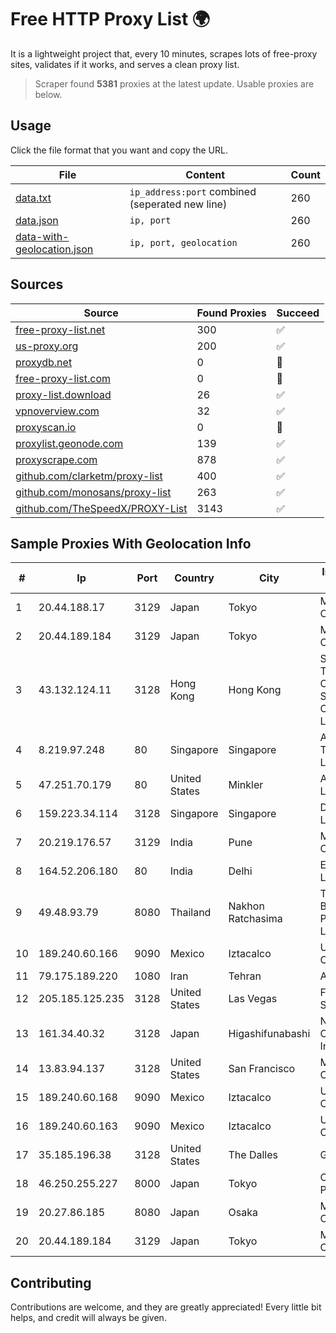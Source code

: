 
# Free HTTP Proxy List 🌍

It is a lightweight project that, every 10 minutes, scrapes lots of free-proxy sites, validates if it works, and serves a clean proxy list.


> Scraper found **5381** proxies at the latest update. Usable proxies are below.

## Usage

Click the file format that you want and copy the URL.


|File|Content|Count|
|----|-------|-----|
|[data.txt](https://raw.githubusercontent.com/themiralay/Proxy-List-World/master/data.txt)|`ip_address:port` combined (seperated new line)|260|
|[data.json](https://raw.githubusercontent.com/themiralay/Proxy-List-World/master/data.json)|`ip, port`|260|
|[data-with-geolocation.json](https://raw.githubusercontent.com/themiralay/Proxy-List-World/master/data-with-geolocation.json)|`ip, port, geolocation`|260|

## Sources

|Source|Found Proxies|Succeed|
|------|-------------|-------|
|[free-proxy-list.net](https://free-proxy-list.net)|300|✅|
|[us-proxy.org](https://www.us-proxy.org)|200|✅|
|[proxydb.net](http://proxydb.net)|0|🚫|
|[free-proxy-list.com](https://free-proxy-list.com/?page=&port=&type%5B%5D=http&type%5B%5D=https&up_time=0&search=Search)|0|🚫|
|[proxy-list.download](https://www.proxy-list.download/HTTP)|26|✅|
|[vpnoverview.com](https://vpnoverview.com/privacy/anonymous-browsing/free-proxy-servers)|32|✅|
|[proxyscan.io](https://www.proxyscan.io)|0|🚫|
|[proxylist.geonode.com](https://proxylist.geonode.com/api/proxy-list?limit=300&page=1&sort_by=lastChecked&sort_type=desc&protocols=http,https)|139|✅|
|[proxyscrape.com](https://api.proxyscrape.com/v2/?request=displayproxies&protocol=http&timeout=10000&country=all&ssl=all&anonymity=all)|878|✅|
|[github.com/clarketm/proxy-list](https://raw.githubusercontent.com/clarketm/proxy-list/master/proxy-list-raw.txt)|400|✅|
|[github.com/monosans/proxy-list](https://raw.githubusercontent.com/monosans/proxy-list/main/proxies/http.txt)|263|✅|
|[github.com/TheSpeedX/PROXY-List](https://raw.githubusercontent.com/TheSpeedX/PROXY-List/master/http.txt)|3143|✅|


## Sample Proxies With Geolocation Info

|#|Ip|Port|Country|City|Internet Service Provider|
|-|--|----|-------|----|-------------------------|
|1|20.44.188.17|3129|Japan|Tokyo|Microsoft Corporation|
|2|20.44.189.184|3129|Japan|Tokyo|Microsoft Corporation|
|3|43.132.124.11|3128|Hong Kong|Hong Kong|Shenzhen Tencent Computer Systems Company Limited|
|4|8.219.97.248|80|Singapore|Singapore|Alibaba (US) Technology Co., Ltd.|
|5|47.251.70.179|80|United States|Minkler|Alibaba Cloud LLC|
|6|159.223.34.114|3128|Singapore|Singapore|DigitalOcean, LLC|
|7|20.219.176.57|3129|India|Pune|Microsoft Corporation|
|8|164.52.206.180|80|India|Delhi|E2E Networks Limited|
|9|49.48.93.79|8080|Thailand|Nakhon Ratchasima|Triple T Broadband Public Company Limited|
|10|189.240.60.166|9090|Mexico|Iztacalco|Uninet S.A. de C.V.|
|11|79.175.189.220|1080|Iran|Tehran|Afranet|
|12|205.185.125.235|3128|United States|Las Vegas|FranTech Solutions|
|13|161.34.40.32|3128|Japan|Higashifunabashi|NTT PC Communications, Inc.|
|14|13.83.94.137|3128|United States|San Francisco|Microsoft Corporation|
|15|189.240.60.168|9090|Mexico|Iztacalco|Uninet S.A. de C.V.|
|16|189.240.60.163|9090|Mexico|Iztacalco|Uninet S.A. de C.V.|
|17|35.185.196.38|3128|United States|The Dalles|Google LLC|
|18|46.250.255.227|8000|Japan|Tokyo|Contabo Asia Private Limited|
|19|20.27.86.185|8080|Japan|Osaka|Microsoft Corporation|
|20|20.44.189.184|3129|Japan|Tokyo|Microsoft Corporation|



## Contributing

Contributions are welcome, and they are greatly appreciated! Every
little bit helps, and credit will always be given.

